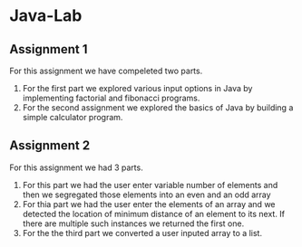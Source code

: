# Java-Lab
## Assignment 1
For this assignment we have compeleted two parts.
1. For the first part we explored various input options in Java by implementing factorial and fibonacci programs.
2. For the second assignment we explored the basics of Java by building a simple calculator program.

## Assignment 2
For this assignment we had 3 parts.
1. For this part we had the user enter variable number of elements and then we segregated those elements into an even and an odd array
2. For thia part we had the user enter the elements of an array and we detected the location of minimum distance of an element to its next. If there are multiple such instances we returned the first one.
3. For the the third part we converted a user inputed array to a list.
